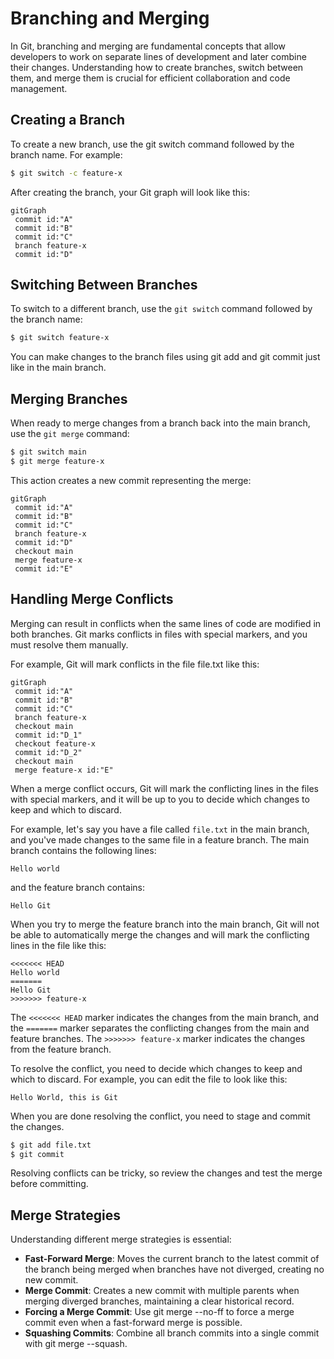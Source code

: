 # Branching and Merging

In Git, branching and merging are fundamental concepts that allow developers to work on separate lines of development and later combine their changes. Understanding how to create branches, switch between them, and merge them is crucial for efficient collaboration and code management.

## Creating a Branch

To create a new branch, use the git switch command followed by the branch name. For example:

```bash
$ git switch -c feature-x
```

After creating the branch, your Git graph will look like this:

```mermaid
gitGraph
 commit id:"A"
 commit id:"B"
 commit id:"C"
 branch feature-x
 commit id:"D"
```

## Switching Between Branches

To switch to a different branch, use the `git switch` command followed by the branch name:

```bash
$ git switch feature-x
```

You can make changes to the branch files using git add and git commit just like in the main branch.

## Merging Branches

When ready to merge changes from a branch back into the main branch, use the `git merge` command:

```bash
$ git switch main
$ git merge feature-x
```

This action creates a new commit representing the merge:

```mermaid
gitGraph
 commit id:"A"
 commit id:"B"
 commit id:"C"
 branch feature-x
 commit id:"D"
 checkout main
 merge feature-x
 commit id:"E"
```

## Handling Merge Conflicts

Merging can result in conflicts when the same lines of code are modified in both branches. Git marks conflicts in files with special markers, and you must resolve them manually.

For example, Git will mark conflicts in the file file.txt like this:

```mermaid
gitGraph
 commit id:"A"
 commit id:"B"
 commit id:"C"
 branch feature-x
 checkout main
 commit id:"D_1"
 checkout feature-x
 commit id:"D_2"
 checkout main
 merge feature-x id:"E"
```

When a merge conflict occurs, Git will mark the conflicting lines in the files with special markers, and it will be up to you to decide which changes to keep and which to discard.

For example, let's say you have a file called `file.txt` in the main branch, and you've made changes to the same file in a feature branch. The main branch contains the following lines:

```text
Hello world
```

and the feature branch contains:

```text
Hello Git
```

When you try to merge the feature branch into the main branch, Git will not be able to automatically merge the changes and will mark the conflicting lines in the file like this:

```text
<<<<<<< HEAD
Hello world
=======
Hello Git
>>>>>>> feature-x
```

The `<<<<<<< HEAD` marker indicates the changes from the main branch, and the `=======` marker separates the conflicting changes from the main and feature branches. The `>>>>>>> feature-x` marker indicates the changes from the feature branch.

To resolve the conflict, you need to decide which changes to keep and which to discard. For example, you can edit the file to look like this:

```text
Hello World, this is Git
```

When you are done resolving the conflict, you need to stage and commit the changes.

```bash
$ git add file.txt
$ git commit
```

Resolving conflicts can be tricky, so review the changes and test the merge before committing.

## Merge Strategies

Understanding different merge strategies is essential:

- **Fast-Forward Merge**: Moves the current branch to the latest commit of the branch being merged when branches have not diverged, creating no new commit.
- **Merge Commit**: Creates a new commit with multiple parents when merging diverged branches, maintaining a clear historical record.
- **Forcing a Merge Commit**: Use git merge --no-ff to force a merge commit even when a fast-forward merge is possible.
- **Squashing Commits**: Combine all branch commits into a single commit with git merge --squash.
